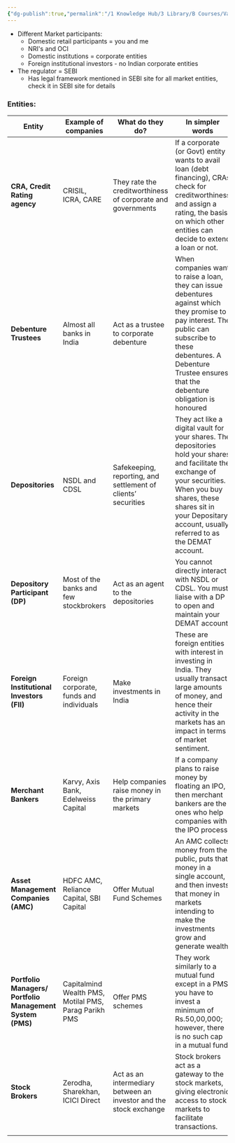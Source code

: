 ```yaml
---
{"dg-publish":true,"permalink":"/1 Knowledge Hub/3 Library/B Courses/Varsity/Varsity/","noteIcon":""}
---
```



- Different Market participants:
    - Domestic retail participants = you and me
    - NRI's and OCI
    - Domestic institutions = corporate entities
    - Foreign institutional investors - no Indian corporate entities
- The regulator = SEBI
    - Has legal framework mentioned in SEBI site for all market entities, check it in SEBI site for details
### Entities:

| Entity                                                    | Example of companies                                  | What do they do?                                                  | In simpler words                                                                                                                                                                                                                             |
| --------------------------------------------------------- | ----------------------------------------------------- | ----------------------------------------------------------------- | -------------------------------------------------------------------------------------------------------------------------------------------------------------------------------------------------------------------------------------------- |
| **CRA, Credit Rating agency**                             | CRISIL, ICRA, CARE                                    | They rate the creditworthiness of corporate and governments       | If a corporate (or Govt) entity wants to avail loan (debt financing), CRAs check for creditworthiness and assign a rating, the basis on which other entities can decide to extend a loan or not.                                             |
| **Debenture Trustees**                                    | Almost all banks in India                             | Act as a trustee to corporate debenture                           | When companies want to raise a loan, they can issue debentures against which they promise to pay interest. The public can subscribe to these debentures. A Debenture Trustee ensures that the debenture obligation is honoured               |
| **Depositories**                                          | NSDL and CDSL                                         | Safekeeping, reporting, and settlement of clients’ securities     | They act like a digital vault for your shares. The depositories hold your shares and facilitate the exchange of your securities. When you buy shares, these shares sit in your Depositary account, usually referred to as the DEMAT account. |
| **Depository Participant (DP)**                           | Most of the banks and few stockbrokers                | Act as an agent to the depositories                               | You cannot directly interact with NSDL or CDSL. You must liaise with a DP to open and maintain your DEMAT account.                                                                                                                           |
| **Foreign Institutional Investors (FII)**                 | Foreign corporate, funds and individuals              | Make investments in India                                         | These are foreign entities with interest in investing in India. They usually transact large amounts of money, and hence their activity in the markets has an impact in terms of market sentiment.                                            |
| **Merchant Bankers**                                      | Karvy, Axis Bank, Edelweiss Capital                   | Help companies raise money in the primary markets                 | If a company plans to raise money by floating an IPO, then merchant bankers are the ones who help companies with the IPO process.                                                                                                            |
| **Asset Management Companies (AMC)**                      | HDFC AMC, Reliance Capital, SBI Capital               | Offer Mutual Fund Schemes                                         | An AMC collects money from the public, puts that money in a single account, and then invests that money in markets intending to make the investments grow and generate wealth.                                                               |
| **Portfolio Managers/ Portfolio Management System (PMS)** | Capitalmind Wealth PMS, Motilal PMS, Parag Parikh PMS | Offer PMS schemes                                                 | They work similarly to a mutual fund except in a PMS; you have to invest a minimum of Rs.50,00,000; however, there is no such cap in a mutual fund.                                                                                          |
| **Stock Brokers**                                         | Zerodha, Sharekhan, ICICI Direct                      | Act as an intermediary between an investor and the stock exchange | Stock brokers act as a gateway to the stock markets, giving electronic access to stock markets to facilitate transactions.                                                                                                                   |
|                                                           |                                                       |                                                                   |                                                                                                                                                                                                                                              |
